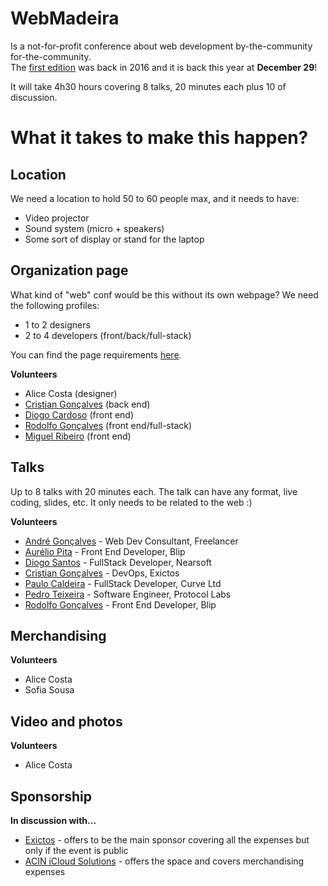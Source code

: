 # WebMadeira
Is a not-for-profit conference about web development by-the-community for-the-community.  
The [first edition](http://webmadeira.herokuapp.com/) was back in 2016 and it is back this year at **December 29**!  

It will take 4h30 hours covering 8 talks, 20 minutes each plus 10 of discussion.

# What it takes to make this happen?

## Location

We need a location to hold 50 to 60 people max, and it needs to have:
 - Video projector
 - Sound system (micro + speakers)
 - Some sort of display or stand for the laptop

## Organization page

What kind of "web" conf would be this without its own webpage? We need the following profiles:  
* 1 to 2 designers
* 2 to 4 developers (front/back/full-stack)

You can find the page requirements [here](/docs/Requirements.md).

**Volunteers**
* Alice Costa (designer)
* [Cristian Gonçalves] (back end)
* [Diogo Cardoso] (front end)
* [Rodolfo Gonçalves] (front end/full-stack)
* [Miguel Ribeiro] (front end)

## Talks
Up to 8 talks with 20 minutes each. The talk can have any format, live coding, slides, etc. It only needs to be related to the web :)

**Volunteers**
* [André Gonçalves] - Web Dev Consultant, Freelancer
* [Aurélio Pita] - Front End Developer, Blip
* [Diogo Santos] - FullStack Developer, Nearsoft
* [Cristian Gonçalves] - DevOps, Exictos
* [Paulo Caldeira] - FullStack Developer, Curve Ltd
* [Pedro Teixeira] - Software Engineer, Protocol Labs
* [Rodolfo Gonçalves] - Front End Developer, Blip

## Merchandising
**Volunteers**
* Alice Costa
* Sofia Sousa

## Video and photos
**Volunteers**
* Alice Costa

## Sponsorship

**In discussion with...**  
* [Exictos] - offers to be the main sponsor covering all the expenses but only if the event is public
* [ACIN iCloud Solutions] - offers the space and covers merchandising expenses

[André Gonçalves]: https://github.com/andregoncalves
[Aurélio Pita]: https://github.com/jaapaurelio
[Cristian Gonçalves]: https://github.com/crisgoncalves
[Diogo Cardoso]: https://github.com/dpcardoso
[Diogo Santos]: https://github.com/daspinola
[Paulo Caldeira]: https://github.com/paulocaldeira17
[Pedro Teixeira]: https://github.com/pgte
[Rodolfo Gonçalves]: https://github.com/OrencioRodolfo
[Miguel Ribeiro]: https://github.com/Comum
[Exictos]: https://www.exictos.com/
[ACIN iCloud Solutions]: https://www.acin.pt/